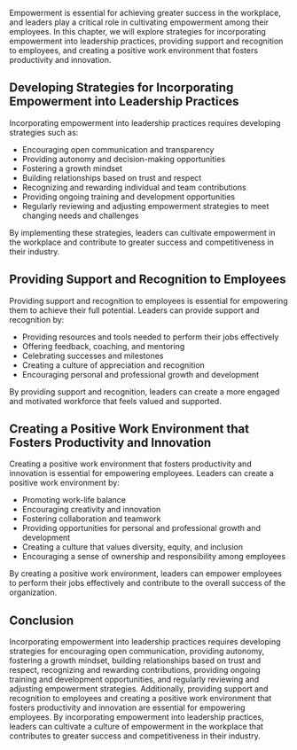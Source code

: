 
Empowerment is essential for achieving greater success in the workplace, and leaders play a critical role in cultivating empowerment among their employees. In this chapter, we will explore strategies for incorporating empowerment into leadership practices, providing support and recognition to employees, and creating a positive work environment that fosters productivity and innovation.

Developing Strategies for Incorporating Empowerment into Leadership Practices
-----------------------------------------------------------------------------

Incorporating empowerment into leadership practices requires developing strategies such as:

* Encouraging open communication and transparency
* Providing autonomy and decision-making opportunities
* Fostering a growth mindset
* Building relationships based on trust and respect
* Recognizing and rewarding individual and team contributions
* Providing ongoing training and development opportunities
* Regularly reviewing and adjusting empowerment strategies to meet changing needs and challenges

By implementing these strategies, leaders can cultivate empowerment in the workplace and contribute to greater success and competitiveness in their industry.

Providing Support and Recognition to Employees
----------------------------------------------

Providing support and recognition to employees is essential for empowering them to achieve their full potential. Leaders can provide support and recognition by:

* Providing resources and tools needed to perform their jobs effectively
* Offering feedback, coaching, and mentoring
* Celebrating successes and milestones
* Creating a culture of appreciation and recognition
* Encouraging personal and professional growth and development

By providing support and recognition, leaders can create a more engaged and motivated workforce that feels valued and supported.

Creating a Positive Work Environment that Fosters Productivity and Innovation
-----------------------------------------------------------------------------

Creating a positive work environment that fosters productivity and innovation is essential for empowering employees. Leaders can create a positive work environment by:

* Promoting work-life balance
* Encouraging creativity and innovation
* Fostering collaboration and teamwork
* Providing opportunities for personal and professional growth and development
* Creating a culture that values diversity, equity, and inclusion
* Encouraging a sense of ownership and responsibility among employees

By creating a positive work environment, leaders can empower employees to perform their jobs effectively and contribute to the overall success of the organization.

Conclusion
----------

Incorporating empowerment into leadership practices requires developing strategies for encouraging open communication, providing autonomy, fostering a growth mindset, building relationships based on trust and respect, recognizing and rewarding contributions, providing ongoing training and development opportunities, and regularly reviewing and adjusting empowerment strategies. Additionally, providing support and recognition to employees and creating a positive work environment that fosters productivity and innovation are essential for empowering employees. By incorporating empowerment into leadership practices, leaders can cultivate a culture of empowerment in the workplace that contributes to greater success and competitiveness in their industry.

